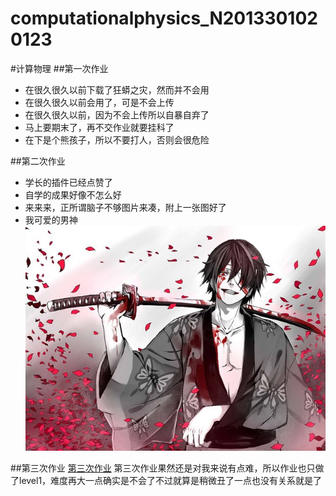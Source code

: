 # computationalphysics_N2013301020123
#计算物理
##第一次作业
*  在很久很久以前下载了狂蟒之灾，然而并不会用
*  在很久很久以前会用了，可是不会上传
*  在很久很久以前，因为不会上传所以自暴自弃了
*  马上要期末了，再不交作业就要挂科了
*  在下是个熊孩子，所以不要打人，否则会很危险

##第二次作业
*  学长的插件已经点赞了
*  自学的成果好像不怎么好
*  来来来，正所谓脑子不够图片来凑，附上一张图好了
* 我可爱的男神 ![这是我可爱的男神！](https://github.com/Gailpig/computationalphysics_N2013301020123/blob/master/20120621234520_QSu3L.thumb.600_0.jpg)

##第三次作业  [第三次作业](https://github.com/Gailpig/computationalphysics_N2013301020123/blob/master/untitled0.py)
   第三次作业果然还是对我来说有点难，所以作业也只做了level1，难度再大一点确实是不会了不过就算是稍微丑了一点也没有关系就是了
